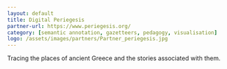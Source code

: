 ```yaml
---
layout: default
title: Digital Periegesis
partner-url: https://www.periegesis.org/
category: [semantic annotation, gazetteers, pedagogy, visualisation]
logo: /assets/images/partners/Partner_periegesis.jpg
---
```


Tracing the places of ancient Greece and the stories associated with them.
